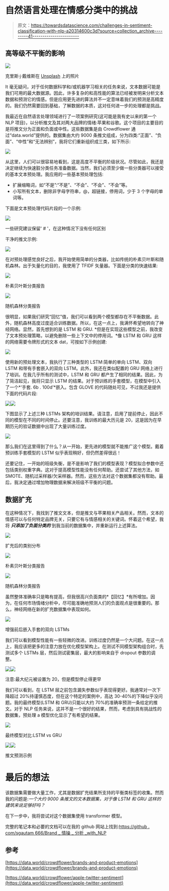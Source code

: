 # 自然语言处理在情感分类中的挑战

> 原文：<https://towardsdatascience.com/challenges-in-sentiment-classification-with-nlp-a20314600c3d?source=collection_archive---------41----------------------->

## 高等级不平衡的影响

![](img/0c227e983502628280c2460971162f8b.png)

克里斯·j·戴维斯在 [Unsplash](https://unsplash.com/s/photos/twitter?utm_source=unsplash&utm_medium=referral&utm_content=creditCopyText) 上的照片

It 毫无疑问，对于任何数据科学和/或机器学习相关的任务来说，文本数据可能是我们可用的最大数据源。因此，许多复杂的和高性能的算法已经被发明来分析文本数据和预测它的情感。但是应用更先进的算法并不一定意味着我们的预测是高精度的。我们仍然需要回到基础，了解数据的本质，这对任何进一步的处理都是挑战。

我最近在自然语言处理领域进行了一项案例研究(这可能是我有史以来的第一个 NLP 项目)，以分析推文及其对两大品牌的情绪:苹果和谷歌。这个项目的主要目的是将推文分为正面和负面或中性。这些数据集是由 Crowdflower 通过“data.world”提供的。数据集由大约 9000 条推文组成，分为四类:“正面”、“负面”、“中性”和“无法辨别”，我将它们重新组织成三类，如下所示:

![](img/ad419e985d3bf5e8fae5dedd4a8b02b9.png)

从这里，人们可以很容易地看到，这是高度不平衡的阶级状况。尽管如此，我还是决定继续为快速脏分类任务准备数据。当然，我们必须至少做一些分类器可以接受的基本文本预处理。我应用的一些基本预处理包括:

*   扩展缩略词，如“不是”:“不是”、“不会”、“不会”、“不会”等。
*   小写所有文本，删除非字母字符串，@，超链接，停用词，少于 3 个字母的单词等。

下面是文本预处理代码片段的一个示例:

![](img/4f0facfd646a2dcf58a1170fd68e8b8d.png)

一些研究建议保留' # '，在这种情况下没有任何区别

干净的推文示例:

![](img/f911a6d4a199b9cef711241d8e8a4b2f.png)

在对预处理感觉良好之后，我开始使用简单的分类器，比如传统的朴素贝叶斯和随机森林。出于矢量化的目的，我使用了 TFIDF 矢量器。下面是分类的快速结果:

![](img/9b62020bfe85481f4fed37e9eea3e834.png)

朴素贝叶斯分类报告

![](img/34626f74f24344e3b5020289448336b5.png)

随机森林分类报告

很明显，如果我们研究“回忆”值，我们可以看到两个模型都存在不平衡数据。此外，随机森林高度过度适合训练数据。所以，在这一点上，我满怀希望地转向了神经网络。显然，首先想到的是 LSTM 和 GRU. *但是在实现这些模型之前，我改变了文本预处理策略，以避免删除一些上下文中的停用词。*像 LSTM 和 GRU 这样的网络需要令牌形式的文本 dat，可按如下示例创建:

![](img/b521a27708c1977c0080c9152e4e580c.png)

使用新的预处理文本，我执行了三种类型的 LSTM:简单的单向 LSTM、双向 LSTM 和带有手套嵌入的双向 LSTM。此外，我还在类似配置的 GRU 网络上进行了培训。在我几乎所有的测试中，LSTM 和 GRU 都产生了相同的结果。因此，为了简洁起见，我将只显示 LSTM 的结果。对于预训练的手套模型，在模型中引入了一个*‘手套. 6b . 100d’*嵌入。包含 GLOVE 的代码随处可见，不过我还是提供下面的代码片段:

![](img/543781fb9d429211886514b9780bfade.png)![](img/f06e21a4e4515a26f348e5ecebf9105d.png)

下图显示了上述三种 LSTMs 架构的培训结果。请注意，启用了提前停止，因此不同的模型在不同的时间停止。还要注意，我训练的最大历元是 20，这是因为在早期历元的验证数据中出现了大量训练过度。

![](img/de0f90e2ed8bb428b1f05679df67eac0.png)

那么我们在这里得到了什么？从一开始，更先进的模型就不能推广这个模型。戴着预训练手套模型的 LSTM 似乎表现稍好，但仍然差得很远！

还要记住，一开始的班级失衡，是不是影响了我们的模型表现？模型拟合参数中还包括类别权重字典。这对于提高模型性能没有任何帮助。还尝试了其他方法，如 SMOTE、随机过采样器/欠采样器。然而，这些方法对这个数据集都没有帮助。最后，我决定通过增加物理数据来解决班级不平衡的问题。

## 数据扩充

在这种情况下，我找到了推文文本，但是推文与苹果相关产品相关。然而，文本的情感可以与任何特定品牌无关，只要它有与情感相关的关键词。怀着这个希望，我将 ***只添加了负面分类的*** 到我当前的数据集中，并重新运行上述算法。

![](img/9a4b3d787c5859df464b47d775e90e21.png)

扩充后的类别分布

![](img/04e0c92542eb70358fd9a71e875d22ac.png)

朴素贝叶斯分类报告

![](img/821699fdec44380d9b91c973fef0e1f2.png)

随机森林分类报告

虽然整体准确率只是略有提高，但我很高兴负面类的*【回忆】*有所增加。因为，在任何市场情绪分析中，尽可能准确地预测人们的负面观点是很重要的。那么，神经网络在新的扩充数据集中表现如何。

![](img/6423c59f25a87a4a0d4244dcc84930b1.png)

增强前后嵌入手套的双向 LSTMs

我们可以看到模型性能有一些轻微的改进。训练过度仍然是一个大问题。在这一点上，我应该把更多的注意力放在优化模型架构上。在测试不同模型架构组合时，先测试多个 LSTMs 层，然后测试密集层，最大的影响来自于 dropout 参数的调整。

![](img/58f43617e99fb5c3662fef07f3b93071.png)![](img/88233ff0f8389c6b59f00dd83861a03b.png)

注意:最大纪元被设置为 20，但是模型停止得更早

我们可以看到，在 LSTM 层之前包含漏失参数似乎表现得更好。我通常对一次下降超过 20%持谨慎态度，但在这个特定的案例中，高达 30-40%的下降似乎没问题。我的最终模型(LSTM 和 GRU)只能以大约 70%的准确率预测一条给定的推文。对于 NLP 任务来说，这并不是一个很好的结果，然而，考虑到具有挑战性的数据集，预处理 a 模型优化显示了有希望的结果。

![](img/f0e51459774547abe46c106b79af7c86.png)

最终模型对比:LSTM vs GRU

![](img/5cb0fa4c07c39d4e3435b2e86d1e4d28.png)![](img/bef5f615e28f1e8f172962199f259355.png)

推文预测示例

# 最后的想法

该数据集需要做大量工作，尤其是数据扩充结果所支持的平衡类标签的收集。然而我的问题是:*一个大约 9000 条推文的文本数据集，对于像 LSTM 和 GRU 这样的建筑来说足够好吗？*

在下一步中，我将尝试对这个数据集使用 transformer 模型。

完整的笔记本和必要的文档可以在我的 github 网站上找到:[https://github . com/sgautam 666/Brand _ 情操 _ 分析 _with_NLP](https://github.com/sgautam666/Brand_Sentiment_Analysis_with_NLP)

## 参考

[https://data.world/crowdflower/brands-and-product-emotions](https://data.world/crowdflower/brands-and-product-emotions)

[https://data.world/crowdflower/apple-twitter-sentiment](https://data.world/crowdflower/apple-twitter-sentiment)